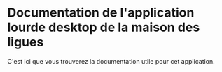 # Documentation de l'application lourde desktop de la maison des ligues

C'est ici que vous trouverez la documentation utile pour cet application.
